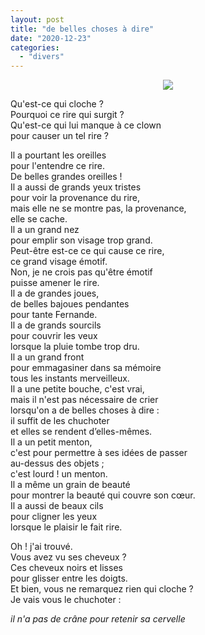 ```yaml
---
layout: post
title: "de belles choses à dire"
date: "2020-12-23"
categories:
  - "divers"
---
```


<center>
	<img src="{{site.baseurl}}/assets/figures/clown.png">
</center>

Qu'est-ce qui cloche ?  
Pourquoi ce rire qui surgit ?  
Qu'est-ce qui lui manque à ce clown  
pour causer un tel rire ?

Il a pourtant les oreilles  
pour l'entendre ce rire.  
De belles grandes oreilles !  
Il a aussi de grands yeux tristes  
pour voir la provenance du rire,  
mais elle ne se montre pas, la provenance,  
elle se cache.  
Il a un grand nez  
pour emplir son visage trop grand.  
Peut-être est-ce ce qui cause ce rire,  
ce grand visage émotif.  
Non, je ne crois pas qu'être émotif  
puisse amener le rire.  
Il a de grandes joues,  
de belles bajoues pendantes  
pour tante Fernande.  
Il a de grands sourcils  
pour couvrir les veux  
lorsque la pluie tombe trop dru.  
Il a un grand front  
pour emmagasiner dans sa mémoire  
tous les instants merveilleux.  
Il a une petite bouche, c'est vrai,  
mais il n'est pas nécessaire de crier  
lorsqu'on a de belles choses à dire :  
il suffit de les chuchoter  
et elles se rendent d’elles-mêmes.  
Il a un petit menton,  
c'est pour permettre à ses idées de passer  
au-dessus des objets ;  
c'est lourd ! un menton.  
Il a même un grain de beauté  
pour montrer la beauté qui couvre son cœur.  
Il a aussi de beaux cils  
pour cligner les yeux  
lorsque le plaisir le fait rire.

Oh ! j'ai trouvé.  
Vous avez vu ses cheveux ?  
Ces cheveux noirs et lisses  
pour glisser entre les doigts.  
Et bien, vous ne remarquez rien qui cloche ?  
Je vais vous le chuchoter :

_il n'a pas de crâne pour retenir sa cervelle_
